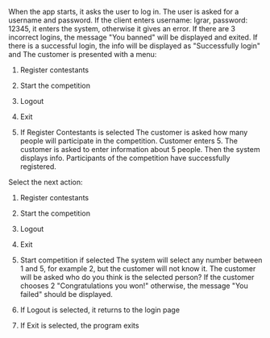 When the app starts, it asks the user to log in. The user is asked for a username and password.
If the client enters username: Igrar, password: 12345, it enters the system, otherwise it gives an error. If there are 3 incorrect logins, the message "You banned" will be displayed and exited.
If there is a successful login, the info will be displayed as "Successfully login" and
The customer is presented with a menu:
1. Register contestants
2. Start the competition
3. Logout
4. Exit


1. If Register Contestants is selected
The customer is asked how many people will participate in the competition. Customer enters 5.
The customer is asked to enter information about 5 people.
Then the system displays info. Participants of the competition have successfully registered.


Select the next action:
1. Register contestants
2. Start the competition
3. Logout
4. Exit

2. Start competition if selected
The system will select any number between 1 and 5, for example 2, but the customer will not know it. The customer will be asked who do you think is the selected person? If the customer chooses 2 "Congratulations you won!" otherwise, the message "You failed" should be displayed.

3. If Logout is selected, it returns to the login page

4. If Exit is selected, the program exits
